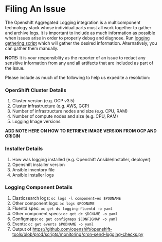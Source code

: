 # Filing An Issue
The Openshift Aggregated Logging integration is a multicomponent technology stack whose individual
parts must all work together to gather and archive logs.  It is important to include as much information
as possible when issues arise in order to properly debug and diagnose.  Run
[logging gathering script](../hack/logging-dump.sh) which will gather the desired information.  Alternatively, you can gather
them manually.

**NOTE:** It is your responsiblity as the reporter of an issue to redact any sensitive information from
any and all artifacts that are included as part of the issue.

Please include as much of the following to help us expedite a resolution:

### OpenShift Cluster Details
1. Cluster version (e.g. OCP v3.5)
2. Cluster infrastructure (e.g. AWS, GCP)
3. Number of infrastructure nodes and size (e.g. CPU, RAM)
4. Number of compute nodes and size (e.g. CPU, RAM)
5. Logging Image versions

**ADD NOTE HERE ON HOW TO RETRIEVE IMAGE VERSION FROM OCP AND ORIGIN**

### Installer Details
1. How was logging installed (e.g. Openshift Ansible/Installer, deployer)
2. Openshift installer version
3. Ansible inventory file
4. Ansible installer logs

### Logging Component Details
1. Elasticsearch logs: `oc logs -l component=es $PODNAME`
2. Other component logs: `oc logs $PODNAME`
3. Fluentd spec: `oc get ds logging-fluentd -o yaml`
4. Other component specs: `oc get dc $DCNAME -o yaml`
5. Configmaps: `oc get configmaps $CONFIGMAP -o yaml`
6. Events: `oc get events $PODNAME -o yaml`
7. Output of https://github.com/openshift/openshift-tools/blob/prod/scripts/monitoring/cron-send-logging-checks.py
